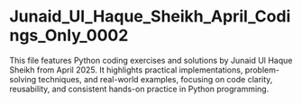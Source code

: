 # Junaid_Ul_Haque_Sheikh_April_Codings_Only_0002
This file features Python coding exercises and solutions by Junaid Ul Haque Sheikh from April 2025. It highlights practical implementations, problem-solving techniques, and real-world examples, focusing on code clarity, reusability, and consistent hands-on practice in Python programming.
